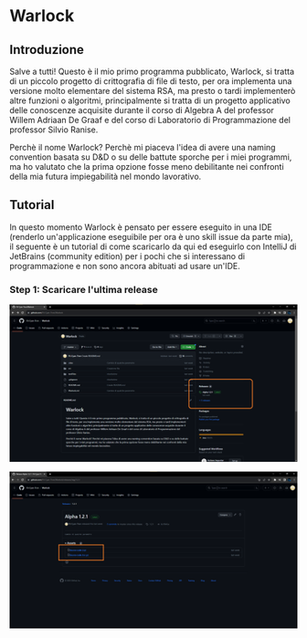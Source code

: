 # Warlock

## Introduzione

Salve a tutti! Questo è il mio primo programma pubblicato, Warlock, si tratta di un piccolo progetto di crittografia di file di testo, per ora implementa una versione molto elementare del sistema RSA, ma presto o tardi implementerò altre funzioni o algoritmi, principalmente si tratta di un progetto applicativo delle conoscenze acquisite durante il corso di Algebra A del professor Willem Adriaan De Graaf e del corso di Laboratorio di Programmazione del professor Silvio Ranise.

Perchè il nome Warlock? Perchè mi piaceva l'idea di avere una naming convention basata su D&D o su delle battute sporche per i miei programmi, ma ho valutato che la prima opzione fosse meno debilitante nei confronti della mia futura impiegabilità nel mondo lavorativo.

## Tutorial

In questo momento Warlock è pensato per essere eseguito in una IDE (renderlo un'applicazione eseguibile per ora è uno skill issue da parte mia), il seguente è un tutorial di come scaricarlo da qui ed eseguirlo con IntelliJ di JetBrains (community edition) per i pochi che si interessano di programmazione e non sono ancora abituati ad usare un'IDE.

### Step 1: Scaricare l'ultima release

![Cliccare sull'ultima release come visto qui](Tutorial/TUTORIAL1.png?raw=true)

![Scaricare la cartella compressa](Tutorial/TUTORIAL2.png?raw=true)
